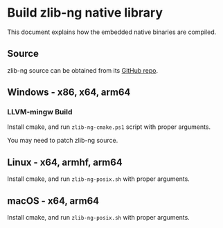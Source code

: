 # Build zlib-ng native library

This document explains how the embedded native binaries are compiled.

## Source

zlib-ng source can be obtained from its [GitHub repo](https://github.com/zlib-ng/zlib-ng).

## Windows - x86, x64, arm64

### LLVM-mingw Build

Install cmake, and run `zlib-ng-cmake.ps1` script with proper arguments.

You may need to patch zlib-ng source.

## Linux - x64, armhf, arm64

Install cmake, and run `zlib-ng-posix.sh` with proper arguments.

## macOS - x64, arm64

Install cmake, and run `zlib-ng-posix.sh` with proper arguments.
